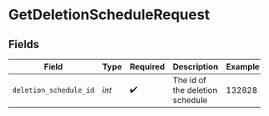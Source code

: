 # GetDeletionScheduleRequest


## Fields

| Field                           | Type                            | Required                        | Description                     | Example                         |
| ------------------------------- | ------------------------------- | ------------------------------- | ------------------------------- | ------------------------------- |
| `deletion_schedule_id`          | *int*                           | :heavy_check_mark:              | The id of the deletion schedule | 132828                          |